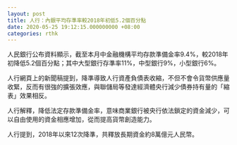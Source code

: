 ```yaml
---
layout: post
title: 人行：內銀平均存準率較2018年初低5.2個百分點
date: 2020-05-25 19:12:15.000000000 +08:00
categories: rthk
---
```


人民銀行公布資料顯示，截至本月中金融機構平均存款準備金率9.4%，較2018年初降低5.2個百分點；其中大型銀行存準率11%，中型銀行9%，小型銀行6%。

人行網頁上的新聞稿提到，降準導致人行資產負債表收縮，不但不會令貨幣供應量收緊，反而有很強的擴張效應，與聯儲局等發達經濟體央行減少債券持有量的「縮表」效果相反。

人行解釋，降低法定存款準備金率，意味商業銀行被央行依法鎖定的資金減少，可以自由使用的資金相應增加，從而提高貨幣創造能力。

人行提到，2018年以來12次降準，共釋放長期資金約8萬億元人民幣。
